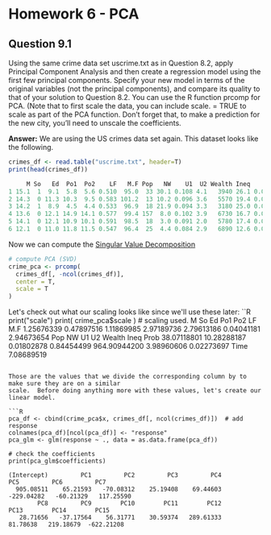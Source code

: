 # Homework 6 - PCA

## Question 9.1
Using the same crime data set uscrime.txt as in Question 8.2, apply Principal Component Analysis
and then create a regression model using the first few principal components. Specify your new model in
terms of the original variables (not the principal components), and compare its quality to that of your
solution to Question 8.2. You can use the R function prcomp for PCA. (Note that to first scale the data,
you can include scale. = TRUE to scale as part of the PCA function. Don’t forget that, to make a
prediction for the new city, you’ll need to unscale the coefficients.

**Answer:** We are using the US crimes data set again. This dataset looks like the following. 

```R
crimes_df <- read.table("uscrime.txt", header=T)
print(head(crimes_df))

     M So   Ed  Po1  Po2    LF   M.F Pop   NW    U1  U2 Wealth Ineq     Prob    Time Crime
1 15.1  1  9.1  5.8  5.6 0.510  95.0  33 30.1 0.108 4.1   3940 26.1 0.084602 26.2011   791
2 14.3  0 11.3 10.3  9.5 0.583 101.2  13 10.2 0.096 3.6   5570 19.4 0.029599 25.2999  1635
3 14.2  1  8.9  4.5  4.4 0.533  96.9  18 21.9 0.094 3.3   3180 25.0 0.083401 24.3006   578
4 13.6  0 12.1 14.9 14.1 0.577  99.4 157  8.0 0.102 3.9   6730 16.7 0.015801 29.9012  1969
5 14.1  0 12.1 10.9 10.1 0.591  98.5  18  3.0 0.091 2.0   5780 17.4 0.041399 21.2998  1234
6 12.1  0 11.0 11.8 11.5 0.547  96.4  25  4.4 0.084 2.9   6890 12.6 0.034201 20.9995   682
```

Now we can compute the [Singular Value Decomposition](http://www2.imm.dtu.dk/pubdb/views/edoc_download.php/4000/pdf/imm4000)
```R
# compute PCA (SVD) 
crime_pca <- prcomp(
  crimes_df[, -ncol(crimes_df)], 
  center = T, 
  scale = T
)
```
Let's check out what our scaling looks like since we'll use these later:
``R
print("scale")
print( crime_pca$scale )     # scaling used. 
           M           So           Ed          Po1          Po2           LF          M.F 
  1.25676339   0.47897516   1.11869985   2.97189736   2.79613186   0.04041181   2.94673654 
         Pop           NW           U1           U2       Wealth         Ineq         Prob 
 38.07118801  10.28288187   0.01802878   0.84454499 964.90944200   3.98960606   0.02273697 
        Time 
  7.08689519 
```

Those are the values that we divide the corresponding column by to make sure they are on a similar 
scale.  Before doing anything more with these values, let's create our linear model. 

```R
pca_df <- cbind(crime_pca$x, crimes_df[, ncol(crimes_df)])  # add response
colnames(pca_df)[ncol(pca_df)] <- "response"
pca_glm <- glm(response ~ ., data = as.data.frame(pca_df)) 

# check the coefficients
print(pca_glm$coefficients)

(Intercept)         PC1         PC2         PC3         PC4         PC5         PC6         PC7 
  905.08511    65.21593   -70.08312    25.19408    69.44603  -229.04282   -60.21329   117.25590 
        PC8         PC9        PC10        PC11        PC12        PC13        PC14        PC15 
   28.71656   -37.17564    56.31771    30.59374   289.61333    81.78638   219.18679  -622.21208 
 ```
